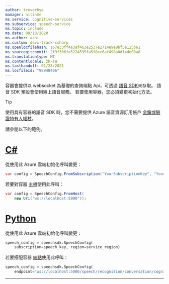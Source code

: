```yaml
---
author: trevorbye
manager: nitinme
ms.service: cognitive-services
ms.subservice: speech-service
ms.topic: include
ms.date: 08/18/2020
ms.author: aahi
ms.custom: devx-track-csharp
ms.openlocfilehash: 167e33ff4a3af463e2537e2714e9e9bf5e125b61
ms.sourcegitcommit: 2f9f306fa5224595fa5f8ec6af498a0df4de08a8
ms.translationtype: MT
ms.contentlocale: zh-TW
ms.lasthandoff: 01/28/2021
ms.locfileid: "98948406"
---
```

容器會提供以 websocket 為基礎的查詢端點 Api，可透過 [語音 SDK](../index.yml)來存取。 語音 SDK 預設會使用線上語音服務。 若要使用容器，您必須變更初始化方法。

> [!TIP]
> 使用具有容器的語音 SDK 時，您不需要提供 Azure 語音資源訂用帳戶 [金鑰或驗證持有人權杖](../rest-speech-to-text.md#authentication)。

請參閱以下的範例。

# <a name="c"></a>[C#](#tab/csharp)

從使用此 Azure 雲端初始化呼叫變更：

```csharp
var config = SpeechConfig.FromSubscription("YourSubscriptionKey", "YourServiceRegion");
```

若要對容器 [主機](/dotnet/api/microsoft.cognitiveservices.speech.speechconfig.fromhost)使用此呼叫：

```csharp
var config = SpeechConfig.FromHost(
    new Uri("ws://localhost:5000"));
```

# <a name="python"></a>[Python](#tab/python)

從使用此 Azure 雲端初始化呼叫變更：

```python
speech_config = speechsdk.SpeechConfig(
    subscription=speech_key, region=service_region)
```

若要搭配容器 [端點](/python/api/azure-cognitiveservices-speech/azure.cognitiveservices.speech.speechconfig)使用此呼叫：

```python
speech_config = speechsdk.SpeechConfig(
    endpoint="ws://localhost:5000/speech/recognition/conversation/cognitiveservices/v1"
```

---
